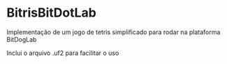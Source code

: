 # BitrisBitDotLab
Implementação de um jogo de tetris simplificado para rodar na plataforma BitDogLab

Inclui o arquivo .uf2 para facilitar o uso

